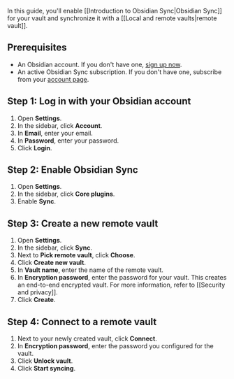 In this guide, you'll enable [[Introduction to Obsidian Sync|Obsidian Sync]] for your vault and synchronize it with a [[Local and remote vaults|remote vault]].

## Prerequisites

- An Obsidian account. If you don't have one, [sign up now](https://obsidian.md/account#mode=signup).
- An active Obsidian Sync subscription. If you don't have one, subscribe from your [account page](https://obsidian.md/account).

## Step 1: Log in with your Obsidian account

1. Open **Settings**.
2. In the sidebar, click **Account**.
3. In **Email**, enter your email.
4. In **Password**, enter your password.
5. Click **Login**.

## Step 2: Enable Obsidian Sync

1. Open **Settings**.
2. In the sidebar, click **Core plugins**.
3. Enable **Sync**.

## Step 3: Create a new remote vault

1. Open **Settings**.
2. In the sidebar, click **Sync**.
3. Next to **Pick remote vault**, click **Choose**.
4. Click **Create new vault**.
5. In **Vault name**, enter the name of the remote vault.
6. In **Encryption password**, enter the password for your vault. This creates an end-to-end encrypted vault. For more information, refer to [[Security and privacy]].
7. Click **Create**.

## Step 4: Connect to a remote vault

1. Next to your newly created vault, click **Connect**.
2. In **Encryption password**, enter the password you configured for the vault.
3. Click **Unlock vault**.
4. Click **Start syncing**.
